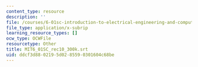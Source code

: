 ```yaml
---
content_type: resource
description: ''
file: /courses/6-01sc-introduction-to-electrical-engineering-and-computer-science-i-spring-2011/ddcf3d8802195d0285590301604c68be_MIT6_01SC_rec10_300k.vtt
file_type: application/x-subrip
learning_resource_types: []
ocw_type: OCWFile
resourcetype: Other
title: MIT6_01SC_rec10_300k.srt
uid: ddcf3d88-0219-5d02-8559-0301604c68be
---
```

